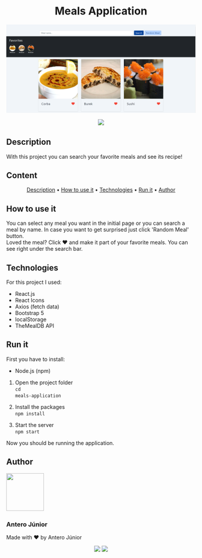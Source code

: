<h1 align="center">Meals Application</h1>
<p align="center">
  <img src='src/images/meals-application.png'>
</p>

<p align='center'>
  <img src="https://img.shields.io/github/license/anterojunior/meals-application"/>
</p>

<h2>Description</h2>

With this project you can search your favorite meals and see its recipe! 

<h2>Content</h2>

<p align='center'>
  <a href='#description'>Description</a> •
  <a href='#use'>How to use it</a> •
  <a href='#technologies'>Technologies</a> •
  <a href='#run'>Run it</a> •
  <a href='#author'>Author</a>
</p>

<h2 id='use'>How to use it</h2>
You can select any meal you want in the initial page or you can search a meal by name. In case you want to get surprised just click 'Random Meal' button.<br>
Loved the meal? Click ❤️ and make it part of your favorite meals. You can see right under the search bar.

<h2 id='technologies'>Technologies</h2>
For this project I used:

- React.js
- React Icons
- Axios (fetch data)
- Bootstrap 5
- localStorage
- TheMealDB API

<h2 id='run'>Run it</h2>
First you have to install:

- Node.js (npm)


1. Open the project folder<br>
<code>cd meals-application</code>

2. Install the packages<br>
<code>npm install</code>

3. Start the server<br>
<code>npm start</code>

Now you should be running the application.

<div>
 <h2 id='author'>Author</h2>
    <img src="https://avatars.githubusercontent.com/u/25884170?v=4" width='100' height='100'/>
    <h3>Antero Júnior</h3>
    <p>Made with ❤️ by Antero Júnior
    <p style='text-align: center'>
        <a href='https://www.linkedin.com/in/antero-arcanjo/' target='_blank'><img src='https://img.shields.io/badge/Antero_Arcanjo-informational&?logo=linkedin&labelColor=blue&color=blue' /></a>
        <a><img src='https://img.shields.io/badge/anterojunior1530@gmail.com-red?&logo=gmail&labelColor=white' /></a>
    </p>
</div>
